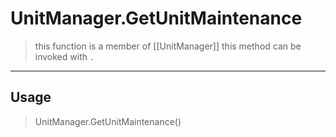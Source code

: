 # UnitManager.GetUnitMaintenance
> this function is a member of [[UnitManager]]
> this method can be invoked with `.`
-----
## Usage
> UnitManager.GetUnitMaintenance()
